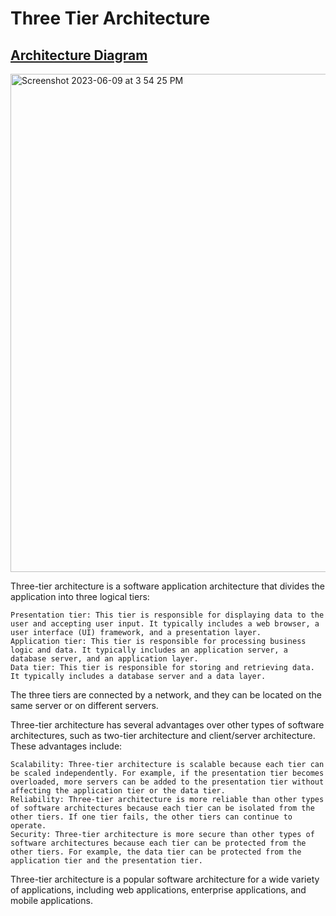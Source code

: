 # Three Tier Architecture

## [Architecture Diagram](https://drive.google.com/file/d/1ph_T3GMyAztv5HAghJ5NB0auXEUyc5w3/view?usp=sharing )
<img width="797" alt="Screenshot 2023-06-09 at 3 54 25 PM" src="https://github.com/Kiinitix/three-tier-aws-tf/assets/34811605/4fc159ac-d080-4e94-906f-8dd09a0b9d8c">


Three-tier architecture is a software application architecture that divides the application into three logical tiers:

    Presentation tier: This tier is responsible for displaying data to the user and accepting user input. It typically includes a web browser, a user interface (UI) framework, and a presentation layer.
    Application tier: This tier is responsible for processing business logic and data. It typically includes an application server, a database server, and an application layer.
    Data tier: This tier is responsible for storing and retrieving data. It typically includes a database server and a data layer.

The three tiers are connected by a network, and they can be located on the same server or on different servers.

Three-tier architecture has several advantages over other types of software architectures, such as two-tier architecture and client/server architecture. These advantages include:

    Scalability: Three-tier architecture is scalable because each tier can be scaled independently. For example, if the presentation tier becomes overloaded, more servers can be added to the presentation tier without affecting the application tier or the data tier.
    Reliability: Three-tier architecture is more reliable than other types of software architectures because each tier can be isolated from the other tiers. If one tier fails, the other tiers can continue to operate.
    Security: Three-tier architecture is more secure than other types of software architectures because each tier can be protected from the other tiers. For example, the data tier can be protected from the application tier and the presentation tier.

Three-tier architecture is a popular software architecture for a wide variety of applications, including web applications, enterprise applications, and mobile applications.
